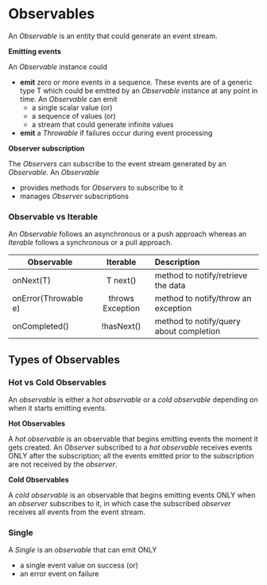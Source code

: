 # Observables

An *Observable* is an entity that could generate an event stream. 

**Emitting events**

An *Observable* instance could

* **emit** zero or more events in a sequence. These events are of a generic type T which could be emitted by an *Observable* instance at any point in time. An *Observable* can emit
    * a single scalar value (or)
    * a sequence of values (or)
    * a stream that could generate infinite values
* **emit** a *Throwable* if failures occur during event processing

**Observer subscription**

The *Observers* can subscribe to the event stream generated by an *Observable*. An *Observable*

* provides methods for *Observers* to subscribe to it
* manages *Observer* subscriptions

### Observable vs Iterable

An *Observable* follows an asynchronous or a push approach whereas an *Iterable* follows a synchronous or a pull approach.

| Observable        | Iterable           | Description  |
| ------------- |:-------------:|:-----|
| onNext(T)      | T next() | method to notify/retrieve the data |
| onError(Throwable e)      | throws Exception      |   method to notify/throw an exception |
| onCompleted() | !hasNext()      |  method to notify/query about completion  |

## Types of Observables

### Hot vs Cold Observables

An *observable* is either a *hot observable* or a *cold observable* depending on when it starts emitting events. 

**Hot Observables**

A *hot observable* is an observable that begins emitting events the moment it gets created. 
An *Observer* subscribed to a *hot observable* receives events ONLY after the subscription; 
all the events emitted prior to the subscription are not received by the *observer*. 

**Cold Observables**

A *cold observable* is an observable that begins emitting events ONLY when an *observer* subscribes to it, 
in which case the subscribed *observer* receives all events from the event stream.

### Single

A *Single* is an *observable* that can emit ONLY

* a single event value on success (or)
* an error event on failure





